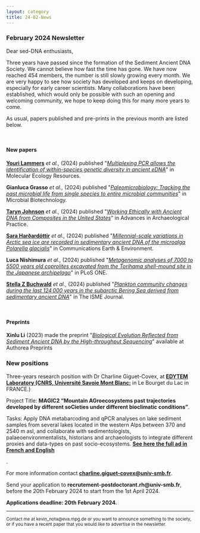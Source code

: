 ```yaml
---
layout: category
title: 24-02-News
---
```


<div class="section">
<h3 class="section-title underline">February 2024 Newsletter</h3>
</div>

<div class="intro">
<p> Dear sed-DNA enthusiasts,</p>
<p>Three years have passed since the formation of the Sediment Ancient DNA Society. We cannot believe how fast the time has gone. We have now reached 454 members, the number is still slowly growing every month. We are very happy to see how society has developed and keeps on developing, especially for early career scientists. Many collaborations have been established, which would only be possible with such an opening and welcoming community, we hope to keep doing this for many more years to come.</p>

<p>As usual, papers published and pre-prints in the previous month are listed below.</p>

<br>
<div class="intro">
<h4 class="section-title underline">New papers</h4>

<p><a href="https://www.researchgate.net/profile/Youri-Lammers" target="_blank"><b>Youri Lammers</b></a> <i> et al.,</i> (2024) published "<a href="https://doi.org/10.1111/1755-0998.13926" target="_blank"><u><i>Multiplexing PCR allows the identification of within-species genetic diversity in ancient eDNA</i></u></a>" in Molecular Ecology Resources.</p>

<p><b>Gianluca Grasso</b><i> et al.,</i> (2024) published "<a href="https://doi.org/10.1111/1751-7915.14390" target="_blank"><u><i>Paleomicrobiology: Tracking the past microbial life from single species to entire microbial communities</i></u></a>" in Microbial Biotechnology.</p>

<p><a href="https://www.researchgate.net/profile/Taryn-Johnson-3" target="_blank"><b>Taryn Johnson</b></a><i> et al.,</i> (2024) published "<a href="https://doi.org/10.1017/aap.2023.32" target="_blank"><u><i>Working Ethically with Ancient DNA from Composites in the United States</i></u></a>" in Advances in Archaeological Practice.</p>

<p><a href="https://www.researchgate.net/profile/Sara-Hardardottir" target="_blank"><b>Sara Harðardóttir</b></a><i> et al.,</i> (2024) published "<a href="https://doi.org/10.1038/s43247-023-01179-5" target="_blank"><u><i>Millennial-scale variations in Arctic sea ice are recorded in sedimentary ancient DNA of the microalga Polarella glacialis</i></u></a>" in Communications Earth & Environment.</p>

<p><b>Luca Nishimura</b><i> et al.,</i> (2024) published "<a href="https://doi.org/10.1371/journal.pone.0295924" target="_blank"><u><i>Metagenomic analyses of 7000 to 5500 years old coprolites excavated from the Torihama shell-mound site in the Japanese archipelago</i></u></a>" in PLoS ONE.</p>

<p><a href="https://www.researchgate.net/profile/Stella-Buchwald" target="_blank"><b>Stella Z Buchwald</b></a><i> et al.,</i> (2024) published "<a href="https://doi.org/10.1093/ismejo/wrad006" target="_blank"><u><i>Plankton community changes during the last 124 000 years in the subarctic Bering Sea derived from sedimentary ancient DNA</i></u></a>" in The ISME Journal.</p>

<br>

<div class="intro">
<h4 class="section-title underline">Preprints</h4>

<p><b>Xinlu Li</b></a> (2023) made the preprint "<a href="https://doi.org/10.22541/au.170664633.39793599/v1" target="_blank"><u><i>Biological Evolution Reflected from Sediment Ancient DNA by the High-throughput Sequencing</i></u></a>" available at Authorea Preprints</p>

<h3 class="section-title underline">New positions</h3>  
<p>Three-years research position with Dr Charline Giguet-Covex, at <a href="https://edytem.osug.fr"><b> EDYTEM Laboratory (CNRS, Université Savoie Mont Blanc:</b></a> in Le Bourget du Lac in FRANCE.)</p>
  
<p>Project Title: <b>MAGIC2 “Mountain AGroecosystems past trajectories developed by different soCieties under different bioclimatic conditions”</b>.</p>
<p>Tasks: Apply DNA metabarcoding and qPCR analyses on lake sediment samples from several lakes located in the western Alps between 370 and 2540 m asl, and collaborate with sedimentologists, palaeoenvironmentalists, historians and archaeologists to integrate different proxies and data-types on past socio-ecosystems. </u> <a href="https://github.com/sedadna/sedadna.github.io/blob/main/assets/offre%20emploi%20POST%20DOC2024_MAGIC2.pdf"><b> See here the full ad in French and English</b></a></p>.

For more information contact <b>charline.giguet-covex@univ-smb.fr</b>.

<p> Send your application to <b>recrutement-postdoctorant.rh@univ-smb.fr</b>, before the 20th February 2024 to start from the 1st April 2024.</p>

<p><b>Applications deadline: 20th February 2024.</b></p>

<hr />
<p><small>Contact me at kevin_nota@eva.mpg.de or you want to announce something to the society, or if you have a recent paper that you would like to advertise in the newsletter.</small></p>
